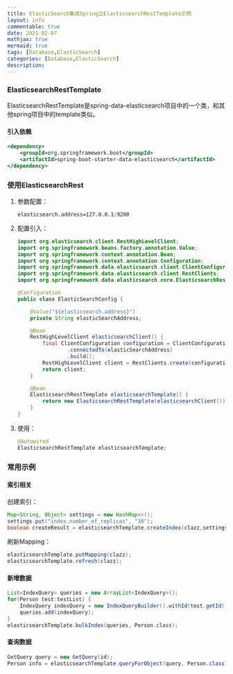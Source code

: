 ```yaml
---
title: ElasticSearch集成Spring之ElasticsearchRestTemplate示例
layout: info
commentable: true
date: 2021-02-07
mathjax: true
mermaid: true
tags: [Database,ElasticSearch]
categories: [Database,ElasticSearch]
description: 
---
```


### ElasticsearchRestTemplate

ElasticsearchRestTemplate是spring-data-elasticsearch项目中的一个类，和其他spring项目中的template类似。

#### 引入依赖

```xml
<dependency>
    <groupId>org.springframework.boot</groupId>
    <artifactId>spring-boot-starter-data-elasticsearch</artifactId>
</dependency>
```

<!--more-->

### 使用ElasticsearchRest

1. 参数配置：

   ```properties
   elasticsearch.address=127.0.0.1:9200
   ```

2. 配置引入：

   ```java
   import org.elasticsearch.client.RestHighLevelClient;
   import org.springframework.beans.factory.annotation.Value;
   import org.springframework.context.annotation.Bean;
   import org.springframework.context.annotation.Configuration;
   import org.springframework.data.elasticsearch.client.ClientConfiguration;
   import org.springframework.data.elasticsearch.client.RestClients;
   import org.springframework.data.elasticsearch.core.ElasticsearchRestTemplate;
   
   @Configuration
   public class ElasticSearchConfig {
   
       @Value("${elasticsearch.address}")
       private String elasticSearchAddress;
   
       @Bean
       RestHighLevelClient elasticsearchClient() {
           final ClientConfiguration configuration = ClientConfiguration.builder()
                   .connectedTo(elasticSearchAddress)
                   .build();
           RestHighLevelClient client = RestClients.create(configuration).rest();
           return client;
       }
   
       @Bean
       ElasticsearchRestTemplate elasticsearchTemplate() {
           return new ElasticsearchRestTemplate(elasticsearchClient());
       }
   }
   ```

3. 使用：

   ```java
   @Autowired
   ElasticsearchRestTemplate elasticsearchTemplate;
   ```

### 常用示例

#### 索引相关

创建索引：

```java
Map<String, Object> settings = new HashMap<>();
settings.put("index.number_of_replicas", "30");
boolean createResult = elasticsearchTemplate.createIndex(clazz,settings);
```

刷新Mapping：

```java
elasticsearchTemplate.putMapping(clazz);
elasticsearchTemplate.refresh(clazz);
```

#### 新增数据

```java
List<IndexQuery> queries = new ArrayList<IndexQuery>();
for(Person test:testList) {
    IndexQuery indexQuery = new IndexQueryBuilder().withId(test.getId()).withObject(test).build();
    queries.add(indexQuery);
}
elasticsearchTemplate.bulkIndex(queries, Person.class);
```

#### 查询数据

```java
GetQuery query = new GetQuery(id);
Person info = elasticsearchTemplate.queryForObject(query, Person.class);
```